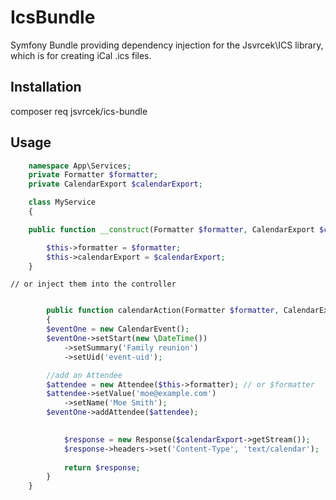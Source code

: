 IcsBundle
=========

Symfony Bundle providing dependency injection for the Jsvrcek\ICS library, which is for creating iCal .ics files.

## Installation

composer req jsvrcek/ics-bundle


## Usage

```php
    namespace App\Services;
    private Formatter $formatter;
    private CalendarExport $calendarExport;

    class MyService
    {

    public function __construct(Formatter $formatter, CalendarExport $calendarExport) {

        $this->formatter = $formatter;
        $this->calendarExport = $calendarExport;
    }
```    


    // or inject them into the controller
```php

        public function calendarAction(Formatter $formatter, CalendarExport $calendarExport)
        {
        $eventOne = new CalendarEvent();
        $eventOne->setStart(new \DateTime())
            ->setSummary('Family reunion')
            ->setUid('event-uid');

        //add an Attendee
        $attendee = new Attendee($this->formatter); // or $formatter
        $attendee->setValue('moe@example.com')
            ->setName('Moe Smith');
        $eventOne->addAttendee($attendee);

            
            $response = new Response($calendarExport->getStream());
            $response->headers->set('Content-Type', 'text/calendar');
            
            return $response;
        }
    }
